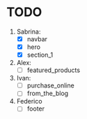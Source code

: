 # TODO

1. Sabrina:
    - [x] navbar
    - [x] hero
    - [x] section_1
2. Alex:
    - [ ] featured_products
3. Ivan:
    - [ ] purchase_online
    - [ ] from_the_blog
4. Federico
    - [ ] footer
